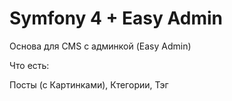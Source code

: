 # Symfony 4 + Easy Admin
Основа для CMS с админкой (Easy Admin)

Что есть:

Посты (с Картинками), 
Ктегории, 
Тэг

